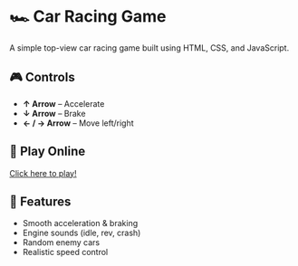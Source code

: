 # 🏎️ Car Racing Game

A simple top-view car racing game built using HTML, CSS, and JavaScript.

## 🎮 Controls
- **↑ Arrow** – Accelerate  
- **↓ Arrow** – Brake  
- **← / → Arrow** – Move left/right  

## 🚀 Play Online
[Click here to play!](https://yourusername.github.io/car-racing-game/)

## 🧠 Features
- Smooth acceleration & braking  
- Engine sounds (idle, rev, crash)  
- Random enemy cars  
- Realistic speed control  
